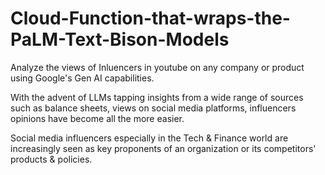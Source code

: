 # Cloud-Function-that-wraps-the-PaLM-Text-Bison-Models
Analyze the views of Inluencers in youtube on any company or product using Google's Gen AI capabilities.

With the advent of LLMs tapping insights from a wide range of sources such as balance sheets, views on social media platforms, influencers opinions have become all the more easier.

Social media influencers especially in the Tech & Finance world are increasingly seen as key proponents of an organization or its competitors' products & policies.
